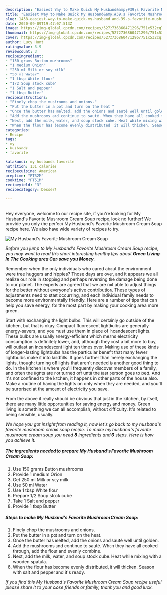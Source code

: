```yaml
---
description: "Easiest Way to Make Quick My Husband&amp;#39;s Favorite Mushroom Cream Soup"
title: "Easiest Way to Make Quick My Husband&amp;#39;s Favorite Mushroom Cream Soup"
slug: 1438-easiest-way-to-make-quick-my-husband-and-39-s-favorite-mushroom-cream-soup
date: 2020-09-09T19:47:07.513Z
image: https://img-global.cpcdn.com/recipes/5272736860471296/751x532cq70/my-husbands-favorite-mushroom-cream-soup-recipe-main-photo.jpg
thumbnail: https://img-global.cpcdn.com/recipes/5272736860471296/751x532cq70/my-husbands-favorite-mushroom-cream-soup-recipe-main-photo.jpg
cover: https://img-global.cpcdn.com/recipes/5272736860471296/751x532cq70/my-husbands-favorite-mushroom-cream-soup-recipe-main-photo.jpg
author: Lucy Hunt
ratingvalue: 3.9
reviewcount: 3
recipeingredient:
- "150 grams Button mushrooms"
- "1 medium Onion"
- "250 ml Milk or soy milk"
- "50 ml Water"
- "1 tbsp White flour"
- "1/2 Soup stock cube"
- "1 Salt and pepper"
- "1 tbsp Butter"
recipeinstructions:
- "Finely chop the mushrooms and onions."
- "Put the butter in a pot and turn on the heat."
- "Once the butter has melted, add the onions and sauté well until golden."
- "Add the mushrooms and continue to sauté. When they have all cooked through, add the flour and evenly combine."
- "Next, add the milk, water, and soup stock cube. Heat while mixing with a wooden spatula."
- "When the flour has become evenly distributed, it will thicken. Season with salt and pepper and it&#39;s ready."
categories:
- Recipe
tags:
- my
- husbands
- favorite

katakunci: my husbands favorite 
nutrition: 131 calories
recipecuisine: American
preptime: "PT32M"
cooktime: "PT51M"
recipeyield: "3"
recipecategory: Dessert

---
```

<br>
Hey everyone, welcome to our recipe site, if you're looking for My Husband&#39;s Favorite Mushroom Cream Soup recipe, look no further! We provide you only the perfect My Husband&#39;s Favorite Mushroom Cream Soup recipe here. We also have wide variety of recipes to try.
<br>


![My Husband&#39;s Favorite Mushroom Cream Soup](https://img-global.cpcdn.com/recipes/5272736860471296/751x532cq70/my-husbands-favorite-mushroom-cream-soup-recipe-main-photo.jpg)

<i>Before you jump to My Husband&#39;s Favorite Mushroom Cream Soup recipe, you may want to read this short interesting healthy tips about 
<strong>Green Living In The Cooking area Can save you Money</strong>.</i>
</br>

Remember when the only individuals who cared about the environment were tree huggers and hippies? Those days are over, and it appears we all realize our role in stopping and perhaps reversing the damage being done to our planet. The experts are agreed that we are not able to adjust things for the better without everyone's active contribution. These types of adjustments need to start occurring, and each individual family needs to become more environmentally friendly. Here are a number of tips that can help you save energy, for the most part by making your cooking area more green.

Start with exchanging the light bulbs. This will certainly go outside of the kitchen, but that is okay. Compact fluorescent lightbulbs are generally energy-savers, and you must use them in place of incandescent lights. These bulbs are usually energy-efficient which means electricity consumption is definitely lower, and, although they cost a bit more to buy, will outlast an incandescent light ten times over. Making use of these kinds of longer-lasting lightbulbs has the particular benefit that many fewer lightbulbs make it into landfills. It goes further than merely exchanging the lights, though; turning off lights that aren't needed is another good thing to do. In the kitchen is where you'll frequently discover members of a family, and often the lights are not turned off until the last person goes to bed. And it's not confined to the kitchen, it happens in other parts of the house also. Make a routine of having the lights on only when they are needed, and you'll be surprised at the amount of electricity you save.

From the above it really should be obvious that just in the kitchen, by itself, there are many little opportunities for saving energy and money. Green living is something we can all accomplish, without difficulty. It's related to being sensible, usually.


<i>We hope you got insight from reading it, now let's go back to my husband&#39;s favorite mushroom cream soup recipe. To make my husband&#39;s favorite mushroom cream soup you need <strong>8</strong> ingredients and <strong>6</strong> steps. Here is how you achieve it.
</i>

##### The ingredients needed to prepare My Husband&#39;s Favorite Mushroom Cream Soup:

1. Use 150 grams Button mushrooms
1. Provide 1 medium Onion
1. Get 250 ml Milk or soy milk
1. Use 50 ml Water
1. Use 1 tbsp White flour
1. Prepare 1/2 Soup stock cube
1. Take 1 Salt and pepper
1. Provide 1 tbsp Butter


##### Steps to make My Husband&#39;s Favorite Mushroom Cream Soup:

1. Finely chop the mushrooms and onions.
1. Put the butter in a pot and turn on the heat.
1. Once the butter has melted, add the onions and sauté well until golden.
1. Add the mushrooms and continue to sauté. When they have all cooked through, add the flour and evenly combine.
1. Next, add the milk, water, and soup stock cube. Heat while mixing with a wooden spatula.
1. When the flour has become evenly distributed, it will thicken. Season with salt and pepper and it&#39;s ready.


<i>If you find this My Husband&#39;s Favorite Mushroom Cream Soup recipe useful please share it to your close friends or family, thank you and good luck.</i>
